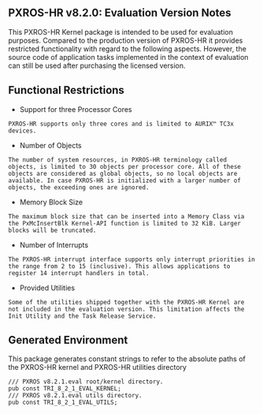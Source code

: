 ## PXROS-HR v8.2.0: Evaluation Version Notes

This PXROS-HR Kernel package is intended to be used for evaluation purposes. Compared to the production version of PXROS-HR it provides restricted functionality with regard to the following aspects. However, the source code of application tasks implemented in the context of evaluation can still be used after purchasing the licensed version.

## Functional Restrictions

 -   Support for three Processor Cores

    PXROS-HR supports only three cores and is limited to AURIX™ TC3x devices.

-    Number of Objects

    The number of system resources, in PXROS-HR terminology called objects, is limited to 30 objects per processor core. All of these objects are considered as global objects, so no local objects are available. In case PXROS-HR is initialized with a larger number of objects, the exceeding ones are ignored.

-    Memory Block Size

    The maximum block size that can be inserted into a Memory Class via the PxMcInsertBlk Kernel-API function is limited to 32 KiB. Larger blocks will be truncated.

-    Number of Interrupts

    The PXROS-HR interrupt interface supports only interrupt priorities in the range from 2 to 15 (inclusive). This allows applications to register 14 interrupt handlers in total.

-    Provided Utilities

    Some of the utilities shipped together with the PXROS-HR Kernel are not included in the evaluation version. This limitation affects the Init Utility and the Task Release Service.

## Generated Environment

This package generates constant strings to refer to the absolute paths of the PXROS-HR kernel and PXROS-HR utilities directory
```
/// PXROS v8.2.1.eval root/kernel directory.
pub const TRI_8_2_1_EVAL_KERNEL;
/// PXROS v8.2.1.eval utils directory.
pub const TRI_8_2_1_EVAL_UTILS;
```